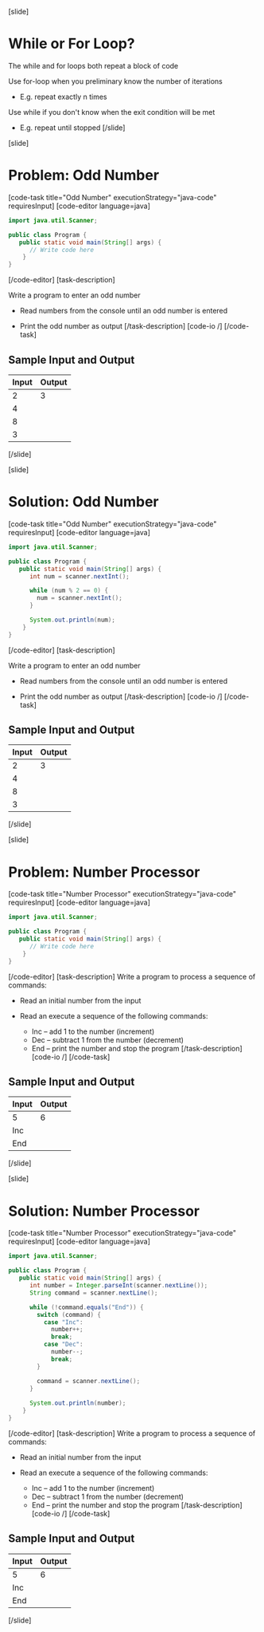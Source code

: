 [slide]
# While or For Loop?
The while and for loops both repeat a block of code

Use for-loop when you preliminary know the number of iterations

* E.g. repeat exactly n times

Use while if you don't know when the exit condition will be met

* E.g. repeat until stopped
[/slide]

[slide]
# Problem: Odd Number
[code-task title="Odd Number" executionStrategy="java-code" requiresInput]
[code-editor language=java]
```java
import java.util.Scanner;

public class Program {
   public static void main(String[] args) {
      // Write code here
    }
}
```
[/code-editor]
[task-description]

Write a program to enter an odd number

* Read numbers from the console until an odd number is entered

* Print the odd number as output
[/task-description]
[code-io /]
[/code-task]
## Sample Input and Output
|Input|Output|
|-----|------|
|2|3|
|4||
|8||
|3||
[/slide]

[slide]
# Solution: Odd Number
[code-task title="Odd Number" executionStrategy="java-code" requiresInput]
[code-editor language=java]
```java
import java.util.Scanner;

public class Program {
   public static void main(String[] args) {
      int num = scanner.nextInt();

      while (num % 2 == 0) {
        num = scanner.nextInt();
      }

      System.out.println(num);
    }
}
```
[/code-editor]
[task-description]

Write a program to enter an odd number

* Read numbers from the console until an odd number is entered

* Print the odd number as output
[/task-description]
[code-io /]
[/code-task]
## Sample Input and Output
|Input|Output|
|-----|------|
|2|3|
|4||
|8||
|3||
[/slide]

[slide]
# Problem: Number Processor
[code-task title="Number Processor" executionStrategy="java-code" requiresInput]
[code-editor language=java]
```java
import java.util.Scanner;

public class Program {
   public static void main(String[] args) {
      // Write code here
    }
}
```
[/code-editor]
[task-description]
Write a program to process a sequence of commands:

* Read an initial number from the input
* Read an execute a sequence of the following commands:

  * Inc – add 1 to the number (increment)
  * Dec – subtract 1 from the number (decrement)
  * End – print the number and stop the program
[/task-description]
[code-io /]
[/code-task]
## Sample Input and Output
|Input|Output|
|-----|------|
|5|6|
|Inc||
|End||
[/slide]

[slide]
# Solution: Number Processor
[code-task title="Number Processor" executionStrategy="java-code" requiresInput]
[code-editor language=java]
```java
import java.util.Scanner;

public class Program {
   public static void main(String[] args) {
      int number = Integer.parseInt(scanner.nextLine());
      String command = scanner.nextLine();

      while (!command.equals("End")) {
        switch (command) {
          case "Inc": 
            number++; 
            break;
          case "Dec": 
            number--; 
            break;
        }

        command = scanner.nextLine();
      }
      
      System.out.println(number);
    }
}
```
[/code-editor]
[task-description]
Write a program to process a sequence of commands:

* Read an initial number from the input
* Read an execute a sequence of the following commands:

  * Inc – add 1 to the number (increment)
  * Dec – subtract 1 from the number (decrement)
  * End – print the number and stop the program
[/task-description]
[code-io /]
[/code-task]
## Sample Input and Output
|Input|Output|
|-----|------|
|5|6|
|Inc||
|End||
[/slide]
